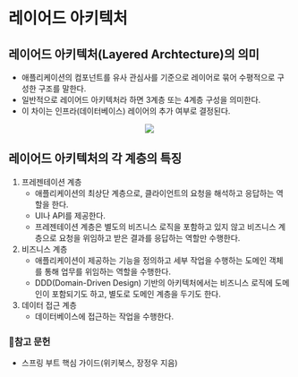 # 레이어드 아키텍처

## 레이어드 아키텍처(Layered Archtecture)의 의미

- 애플리케이션의 컴포넌트를 유사 관심사를 기준으로 레이어로 묶어 수평적으로 구성한 구조를 말한다.
- 일반적으로 레이어드 아키텍처라 하면 3계층 또는 4계층 구성을 의미한다.
- 이 차이는 인프라(데이터베이스) 레이어의 추가 여부로 결정된다.

<p align="center">
  <img src ="https://user-images.githubusercontent.com/52318666/181165330-35cce1bb-db65-4a66-8648-6a0242c41299.png" >
</p>



## 레이어드 아키텍처의 각 계층의 특징

1. 프레젠테이션 계층
   - 애플리케이션의 최상단 계층으로, 클라이언트의 요청을 해석하고 응답하는 역할을 한다.
   - UI나 API를 제공한다.
   - 프레젠테이션 계층은 별도의 비즈니스 로직을 포함하고 있지 않고 비즈니스 계층으로 요청을 위임하고 받은 결과를 응답하는 역할만 수행한다.
2. 비즈니스 계층
   - 애플리케이션이 제공하는 기능을 정의하고 세부 작업을 수행하는 도메인 객체를 통해 업무를 위임하는 역할을 수행한다.
   - DDD(Domain-Driven Design) 기반의 아키텍처에서는 비즈니스 로직에 도메인이 포함되기도 하고, 별도로 도메인 계층을 두기도 한다.
3. 데이터 접근 계층
   - 데이터베이스에 접근하는 작업을 수행한다.

### :memo:참고 문헌

- 스프링 부트 핵심 가이드(위키북스, 장정우 지음)